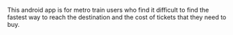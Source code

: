 This android app is for metro train users who find	it	difficult	to	find	the	fastest	way	to	reach	the	destination	and	the	cost of	tickets	that	they	need	to	buy.
